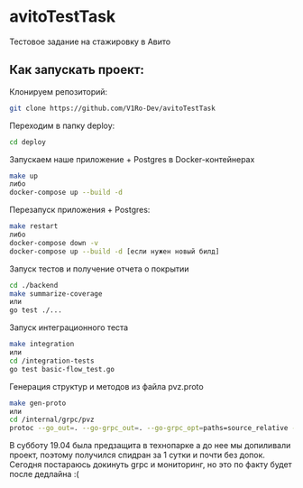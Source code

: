 # avitoTestTask
Тестовое задание на стажировку в Авито

## Как запускать проект:

Клонируем репозиторий:
```sh
git clone https://github.com/V1Ro-Dev/avitoTestTask
```

Переходим в папку deploy:
```sh
cd deploy
```

Запускаем наше приложение + Postgres в Docker-контейнерах
```sh
make up 
либо 
docker-compose up --build -d
```

Перезапуск приложения + Postgres:
```sh
make restart 
либо 
docker-compose down -v
docker-compose up --build -d [если нужен новый билд]
```

Запуск тестов и получение отчета о покрытии
```sh
cd ./backend
make summarize-coverage
или
go test ./...
```

Запуск интеграционного теста
```sh
make integration
или
cd /integration-tests
go test basic-flow_test.go
```

Генерация структур и методов из файла pvz.proto
```sh
make gen-proto
или
cd /internal/grpc/pvz
protoc --go_out=. --go-grpc_out=. --go-grpc_opt=paths=source_relative --go_opt=paths=source_relative *.proto
```

В субботу 19.04 была предзащита в технопарке а до нее мы допиливали проект, поэтому получился спидран за 1 сутки и почти без допок. Сегодня постараюсь докинуть grpc и мониторинг, но это по факту будет после дедлайна :(

